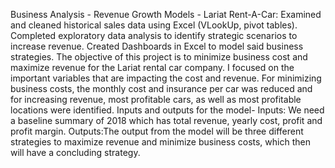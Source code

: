 Business Analysis - Revenue Growth Models - Lariat Rent-A-Car: Examined and cleaned historical sales data using Excel (VLookUp, pivot tables). Completed exploratory data analysis to identify strategic scenarios to increase revenue. Created Dashboards in Excel to model said business strategies.
The objective of this project is to minimize business cost and maximize revenue for the Lariat rental car company. I focused on the important variables that are impacting the cost and revenue.
For minimizing business costs, the monthly cost and insurance per car was reduced and for increasing revenue, most profitable cars, as well as most profitable locations were identified.
Inputs and outputs for the model- Inputs: We need a baseline summary of 2018 which has total revenue, yearly cost, profit and profit margin. Outputs:The output from the model will be three different strategies to maximize revenue and minimize business costs, which then will have a concluding strategy.
